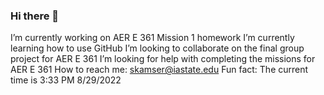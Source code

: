 ### Hi there 👋

I’m currently working on AER E 361 Mission 1 homework
I’m currently learning how to use GitHub
I’m looking to collaborate on the final group project for AER E 361
I’m looking for help with completing the missions for AER E 361
How to reach me: skamser@iastate.edu
Fun fact: The current time is 3:33 PM 8/29/2022
<!--
**WilliamSkamser/WilliamSkamser** is a ✨ _special_ ✨ repository because its `README.md` (this file) appears on your GitHub profile.

Here are some ideas to get you started:

- 🔭 I’m currently working on AER E 361 Mission 1 HW
- 🌱 I’m currently learning how to use GitHub
- 👯 I’m looking to collaborate on nothing at the moment
- 🤔 I’m looking for help with not sure yet
- 💬 Ask me about something intresting 
- 📫 How to reach me: skamser@iastate.edu
- ⚡ Fun fact: I writing this at 1:24 PM on 8/26/2022
-->
